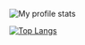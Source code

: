 ![My profile stats](https://github-readme-stats.vercel.app/api?username=ernestassku&show_icons=true&theme=radical&include_all_commits=true)

[![Top Langs](https://github-readme-stats.vercel.app/api/top-langs/?username=ernestassku&langs_count=18&layout=compact&theme=radical)](https://github.com/anuraghazra/github-readme-stats)
